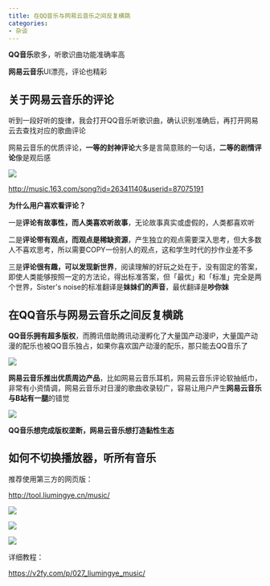 ```yaml
---
title: 在QQ音乐与网易云音乐之间反复横跳
categories:
- 杂谈
---
```



**QQ音乐**歌多，听歌识曲功能准确率高

**网易云音乐**UI漂亮，评论也精彩



## 关于网易云音乐的评论

听到一段好听的旋律，我会打开QQ音乐听歌识曲，确认识别准确后，再打开网易云去查找对应的歌曲评论


网易云音乐的优质评论，**一等的封神评论**大多是言简意赅的一句话，**二等的剧情评论**像是观后感

![](https://v2fy.com/asset/kr14/kr014-01.png)

http://music.163.com/song?id=26341140&userid=87075191

**为什么用户喜欢看评论？**

一是**评论有故事性，而人类喜欢听故事**，无论故事真实或虚假的，人类都喜欢听

二是**评论带有观点，而观点是稀缺资源**，产生独立的观点需要深入思考，但大多数人不喜欢思考，所以需要COPY一份别人的观点，这和学生时代的抄作业差不多

三是**评论很有趣，可以发现新世界**，阅读理解的好玩之处在于，没有固定的答案，即使人类能够按照一定的方法论，得出标准答案，但「最优」和「标准」完全是两个世界，Sister's noise的标准翻译是**妹妹们的声音**，最优翻译是**吵你妹**


## 在QQ音乐与网易云音乐之间反复横跳

**QQ音乐拥有超多版权**，而腾讯借助腾讯动漫孵化了大量国产动漫IP，大量国产动漫的配乐也被QQ音乐独占，如果你喜欢国产动漫的配乐，那只能去QQ音乐了

![](https://v2fy.com/asset/kr14/kr14-002.jpg)

**网易云音乐推出优质周边产品**，比如网易云音乐耳机，网易云音乐评论软抽纸巾，非常有小资情调，网易云音乐对日漫的歌曲收录较广，容易让用户产生**网易云音乐与B站有一腿**的错觉


![](https://v2fy.com/asset/kr14/kr14-003.png)


**QQ音乐想完成版权垄断，网易云音乐想打造黏性生态**


## 如何不切换播放器，听所有音乐


推荐使用第三方的网页版：

http://tool.liumingye.cn/music/

![](https://v2fy.com/asset/kr14/kr14-005.png)

![](https://v2fy.com/asset/super-web/m001.gif)

![](https://v2fy.com/asset/super-web/m002.gif)

详细教程：

https://v2fy.com/p/027_liumingye_music/













